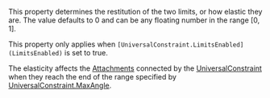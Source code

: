 This property determines the restitution of the two limits, or how elastic they are. The value defaults to 0 and can be any floating number in the range \[0, 1\].

This property only applies when `[UniversalConstraint.LimitsEnabled](LimitsEnabled)` is set to true.

The elasticity affects the [Attachments](https://developer.roblox.com/en-us/api-reference/class/Attachment) connected by the [UniversalConstraint](https://developer.roblox.com/en-us/api-reference/class/UniversalConstraint) when they reach the end of the range specified by [UniversalConstraint.MaxAngle](https://developer.roblox.com/en-us/api-reference/property/UniversalConstraint/MaxAngle).